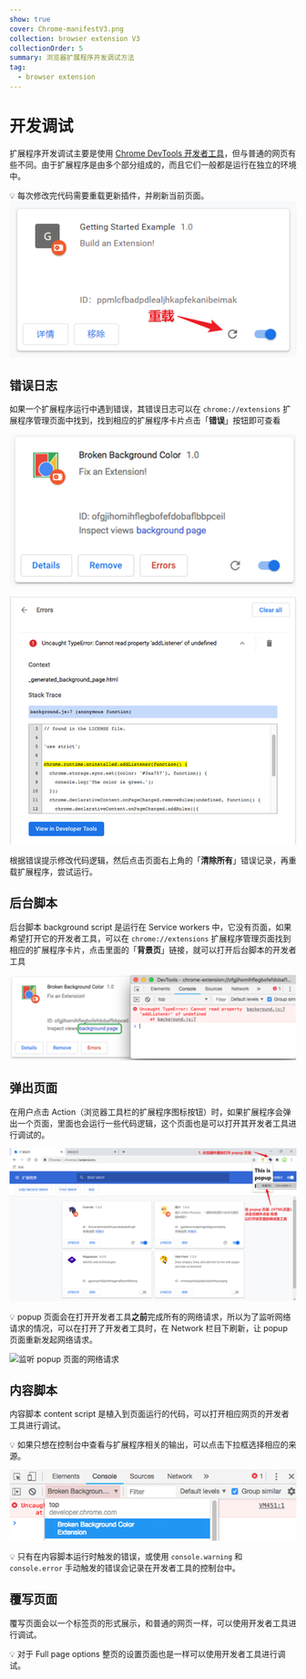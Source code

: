 ```yaml
---
show: true
cover: Chrome-manifestV3.png
collection: browser extension V3
collectionOrder: 5
summary: 浏览器扩展程序开发调试方法
tag:
  - browser extension
---
```




# 开发调试

扩展程序开发调试主要是使用 [Chrome DevTools 开发者工具](https://developers.google.com/web/tools/chrome-devtools/)，但与普通的网页有些不同。由于扩展程序是由多个部分组成的，而且它们一般都是运行在独立的环境中。

:bulb: 每次修改完代码需要重载更新插件，并刷新当前页面。
![更新插件](./images/refresh.png)



## 错误日志

如果一个扩展程序运行中遇到错误，其错误日志可以在 `chrome://extensions` 扩展程序管理页面中找到，找到相应的扩展程序卡片点击「**错误**」按钮即可查看

![查看错误日志](./images/error.png)

![错误日志](./images/error-log.png)

根据错误提示修改代码逻辑，然后点击页面右上角的「**清除所有**」错误记录，再重载扩展程序，尝试运行。



## 后台脚本

后台脚本 background script 是运行在 Service workers 中，它没有页面，如果希望打开它的开发者工具，可以在 `chrome://extensions` 扩展程序管理页面找到相应的扩展程序卡片，点击里面的「**背景页**」链接，就可以打开后台脚本的开发者工具

![后台脚本调试工具](./images/background-debug.png)



## 弹出页面

在用户点击 Action（浏览器工具栏的扩展程序图标按钮）时，如果扩展程序会弹出一个页面，里面也会运行一些代码逻辑，这个页面也是可以打开其开发者工具进行调试的。

![popup 调试者工具](./images/popup-debug.png)

:bulb: popup 页面会在打开开发者工具**之前**完成所有的网络请求，所以为了监听网络请求的情况，可以在打开了开发者工具时，在 Network 栏目下刷新，让 popup 页面重新发起网络请求。

![监听 popup 页面的网络请求](./images/monitor-popup-network-requests.gif)

## 内容脚本

内容脚本 content script 是植入到页面运行的代码，可以打开相应网页的开发者工具进行调试。

:bulb: 如果只想在控制台中查看与扩展程序相关的输出，可以点击下拉框选择相应的来源。

![内容脚本调试](./images/content-script-debug.png)

:bulb: 只有在内容脚本运行时触发的错误，或使用 `console.warning` 和 `console.error` 手动触发的错误会记录在开发者工具的控制台中。



## 覆写页面

覆写页面会以一个标签页的形式展示，和普通的网页一样，可以使用开发者工具进行调试。

:bulb: 对于 Full page options 整页的设置页面也是一样可以使用开发者工具进行调试。






